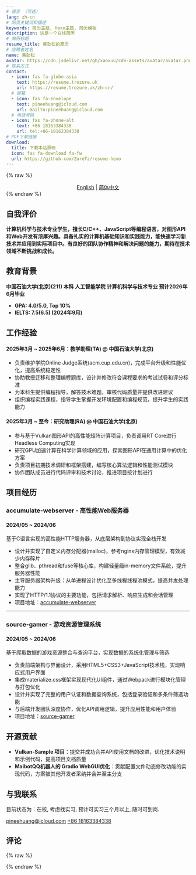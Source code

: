 ```yaml
---
# 语言 （可选）
lang: zh-cn
# 网页关键词和描述
keywords: 简历主题, Hexo主题, 简历模板
description: 这是一个在线简历
# 简历标题
resume_title: 黄劲松的简历
# 应聘者姓名
name: 黄劲松
avatar: https://cdn.jsdelivr.net/gh/xaoxuu/cdn-assets/avatar/avatar.png
# 联系方式
contact:
  - icon: fas fa-globe-asia
    text: https://resume.trozure.uk
    url: https://resume.trozure.uk/zh-cn/
  # 邮箱
  - icon: fas fa-envelope
    text: pineehuang@icloud.com
    url: mailto:pineehuang@icloud.com
  # 电话号码
  - icon: fas fa-phone-alt
    text: +86 18163384338
    url: tel:+86-18163384338
# PDF下载链接
download:
  title: 下载本站源码
  icon: fas fa-download fa-fw
  url: https://github.com/ZureTz/resume-hexo
---
```


{% raw %}
<center>
<a href='/'>English</a> | <a href='/zh-cn/'>简体中文</a>
</center>
{% endraw %}

## <i class="fas fa-clipboard-check"></i> 自我评价

**计算机科学与技术专业学生，擅长C/C++、JavaScript等编程语言，对图形API和Web开发有浓厚兴趣。具备扎实的计算机基础知识和实践能力，能快速学习新技术并应用到实际项目中。有良好的团队协作精神和解决问题的能力，期待在技术领域不断挑战和成长。**

## <i class="fas fa-user-graduate"></i> 教育背景

**中国石油大学(北京)(211) 本科 人工智能学院 计算机科学与技术专业 预计2026年6月毕业**
- **GPA: 4.0/5.0, Top 10%**
- **IELTS: 7.5(6.5) (2024年9月)** 

## <i class="fas fa-user-tie"></i> 工作经验


#### 2025年3月 ~ 2025年6月：教学助理(TA) @ 中国石油大学(北京)

- 负责维护学院Online Judge系统(acm.cup.edu.cn)，完成平台升级和性能优化，提高系统稳定性
- 协助教授迁移和整理编程题库，设计并修改符合课程要求的考试试卷和评分标准
- 为本科生提供编程指导，解答技术难题，审核代码质量并提供改进建议
- 组织编程实践课程，指导学生掌握开发环境配置和编程规范，提升学生的实践能力
  
#### 2025年3月 ~ 至今：研究助理(RA) @ 中国石油大学(北京)

- 参与基于Vulkan图形API的高性能矩阵计算项目，负责调用RT Core进行Headless Computing实现
- 研究GPU加速计算在科学计算领域的应用，探索图形API在通用计算中的优化方案
- 负责项目初期技术调研和框架搭建，编写核心算法逻辑和性能测试模块
- 协作团队成员进行代码评审和技术讨论，推进项目按计划进行

## <i class="fas fa-award"></i> 项目经历

### accumulate-webserver - 高性能Web服务器

#### 2024/05 ~ 2024/06

基于C语言实现的高性能HTTP服务器，从底层架构到协议实现全栈开发

- 设计并实现了自定义内存分配器(malloc)，参考nginx内存管理模型，有效减少内存碎片
- 整合glib、pthread和fuse等核心库，构建轻量级in-memory文件系统，提升服务器性能
- 主导服务器架构升级：从单进程设计优化至多线程线程池模式，提高并发处理能力
- 实现了HTTP/1.1协议的主要功能，包括请求解析、响应生成和会话管理
- 项目地址：[accumulate-webserver](https://github.com/ZureTz/os-web-server)
****
### source-gamer - 游戏资源管理系统

#### 2024/05 ~ 2024/06

基于爬取数据的游戏资源整合与查询平台，实现数据的系统化管理与筛选

- 负责前端架构与界面设计，采用HTML5+CSS3+JavaScript技术栈，实现响应式用户界面
- 集成materialize.css框架实现现代化UI组件，通过Webpack进行模块化管理与打包优化
- 设计并实现了完整的用户认证和数据查询系统，包括登录验证和多条件筛选功能
- 与后端开发团队深度协作，优化API调用逻辑，提升应用性能和用户体验
- 项目地址：[source-gamer](https://github.com/ZureTz/source-gamer-frontend.git)

## 开源贡献

- **Vulkan-Sample 项目**：提交并成功合并API使用文档的改进，优化技术说明和示例代码，提高项目文档质量
- **MaibotQQ机器人的 Gradio WebGUI优化**：贡献配置文件动态修改功能的实现代码，方案被其他开发者采纳并合并至主分支


<!-- <fancybox>
<img src='https://cdn.jsdelivr.net/gh/xaoxuu/cdn-assets/proj/prohud/screenshot01.png'>
<img src='https://cdn.jsdelivr.net/gh/xaoxuu/cdn-assets/proj/prohud/screenshot02.png'>
<img src='https://cdn.jsdelivr.net/gh/xaoxuu/cdn-assets/proj/prohud/screenshot03.png'>
<img src='https://cdn.jsdelivr.net/gh/xaoxuu/cdn-assets/proj/prohud/screenshot04.png'>
<img src='https://cdn.jsdelivr.net/gh/xaoxuu/cdn-assets/proj/prohud/screenshot05.png'>
<img src='https://cdn.jsdelivr.net/gh/xaoxuu/cdn-assets/proj/prohud/screenshot06.png'>
<img src='https://cdn.jsdelivr.net/gh/xaoxuu/cdn-assets/proj/prohud/screenshot07.png'>
<img src='https://cdn.jsdelivr.net/gh/xaoxuu/cdn-assets/proj/prohud/screenshot08.png'>
<img src='https://cdn.jsdelivr.net/gh/xaoxuu/cdn-assets/proj/prohud/screenshot09.png'>
<img src='https://cdn.jsdelivr.net/gh/xaoxuu/cdn-assets/proj/prohud/screenshot10.png'>
</fancybox> -->

## <i class="fas fa-phone-alt"></i> 与我联系

目前状态为：在校, 考虑找实习, 预计可实习三个月以上, 随时可到岗.

<i class="fas fa-envelope fa-fw"></i> [pineehuang@icloud.com](mailto:pineehuang@icloud.com)
<i class="fas fa-phone-alt fa-fw"></i> [+86 18163384338](tel:+86-18163384338)

## 评论

{% raw %}
<script src="https://utteranc.es/client.js"
        repo="xaoxuu/hexo-theme-resume"
        issue-number="18"
        theme="github-light"
        crossorigin="anonymous"
        async>
</script>
{% endraw %}
